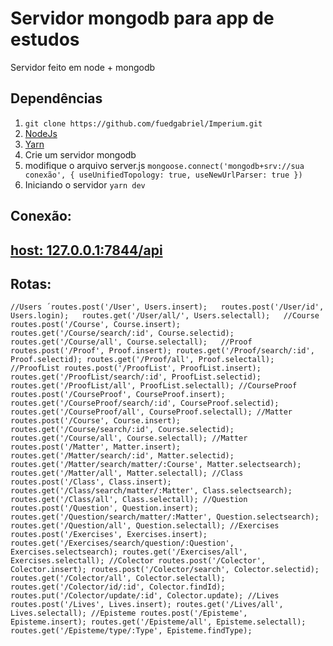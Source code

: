 # Servidor mongodb para app de estudos

Servidor feito em node + mongodb

## Dependências
  1. `git clone https://github.com/fuedgabriel/Imperium.git` 
  2. [NodeJs](https://nodejs.org/en/)
  3. [Yarn](https://classic.yarnpkg.com/en/docs/install#windows-stable)
  4. Crie um servidor mongodb
  5. modifique o arquivo server.js `mongoose.connect('mongodb+srv://sua conexão', { useUnifiedTopology: true, useNewUrlParser: true })` 
  6. Iniciando o servidor `yarn dev` 


## Conexão:
## [host: 127.0.0.1:7844/api](http://127.0.0.1:7844/api)

## Rotas:
`
//Users
´routes.post('/User', Users.insert);  
routes.post('/User/id', Users.login);  
routes.get('/User/all/', Users.selectall);  
//Course  
routes.post('/Course', Course.insert);  
routes.get('/Course/search/:id', Course.selectid);  
routes.get('/Course/all', Course.selectall);  
//Proof  
routes.post('/Proof', Proof.insert);
routes.get('/Proof/search/:id', Proof.selectid);
routes.get('/Proof/all', Proof.selectall);
//ProofList
routes.post('/ProofList', ProofList.insert);
routes.get('/ProofList/search/:id', ProofList.selectid);
routes.get('/ProofList/all', ProofList.selectall);
//CourseProof
routes.post('/CourseProof', CourseProof.insert);
routes.get('/CourseProof/search/:id', CourseProof.selectid);
routes.get('/CourseProof/all', CourseProof.selectall);
//Matter
routes.post('/Course', Course.insert);
routes.get('/Course/search/:id', Course.selectid);
routes.get('/Course/all', Course.selectall);
//Matter
routes.post('/Matter', Matter.insert);
routes.get('/Matter/search/:id', Matter.selectid);
routes.get('/Matter/search/matter/:Course', Matter.selectsearch);
routes.get('/Matter/all', Matter.selectall);
//Class
routes.post('/Class', Class.insert);
routes.get('/Class/search/matter/:Matter', Class.selectsearch);
routes.get('/Class/all', Class.selectall);
//Question
routes.post('/Question', Question.insert);
routes.get('/Question/search/matter/:Matter', Question.selectsearch);
routes.get('/Question/all', Question.selectall);
//Exercises
routes.post('/Exercises', Exercises.insert);
routes.get('/Exercises/search/question/:Question', Exercises.selectsearch);
routes.get('/Exercises/all', Exercises.selectall);
//Colector
routes.post('/Colector', Colector.insert);
routes.post('/Colector/search', Colector.selectid);
routes.get('/Colector/all', Colector.selectall);
routes.get('/Colector/id/:id', Colector.findId);
routes.put('/Colector/update/:id', Colector.update);
//Lives
routes.post('/Lives', Lives.insert);
routes.get('/Lives/all', Lives.selectall);
//Episteme
routes.post('/Episteme', Episteme.insert);
routes.get('/Episteme/all', Episteme.selectall);
routes.get('/Episteme/type/:Type', Episteme.findType);
`
